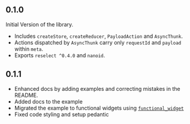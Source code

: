 ## 0.1.0

Initial Version of the library.

* Includes `createStore`, `createReducer`, `PayloadAction` and `AsyncThunk`.
* Actions dispatched by `AsyncThunk` carry only `requestId` and `payload` within `meta`.
* Exports `reselect ^0.4.0` and `nanoid`.

## 0.1.1

* Enhanced docs by adding examples and correcting mistakes in the README.
* Added docs to the example
* Migrated the example to functional widgets using [`functional_widget`](https://github.com/rrousselGit/functional_widget)
* Fixed code styling and setup pedantic
